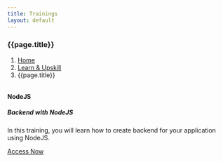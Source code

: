 ```yaml
---
title: Trainings
layout: default
---
```


<h3>{{page.title}}</h3>
<div style="margin-bottom:2rem;">
  <nav aria-label="breadcrumb">
    <ol class="breadcrumb">
      <li class="breadcrumb-item"><a href="/">Home</a></li>
      <li class="breadcrumb-item"><a href="/learn">Learn & Upskill</a></li>
      <li class="breadcrumb-item active" aria-current="page">{{page.title}}</li>
    </ol>
  </nav>
</div>
<div class="row">
    <div class="col-md-4">
        <div class="card border-primary mb-3">
            <div class="card-header"><strong>NodeJS</strong></div>
            <div class="card-body text-primary">
            <h5 class="card-title">Backend with NodeJS</h5>
            <p class="card-text">In this training, you will learn how to create backend for your application using NodeJS.</p>
            <a href="/learn/trainings/node-backend" class="btn btn-info">Access Now</a>
            </div>
        </div>
    </div>
</div>
